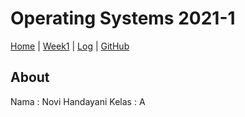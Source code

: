 # Operating Systems 2021-1
[Home]() |
[Week1](w01) |
[Log](TXT/mylog.txt) |
[GitHub](https://github.com/novihdn/os211)

## About
Nama  : Novi Handayani
Kelas : A 
